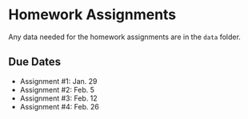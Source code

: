 Homework Assignments
=========

Any data needed for the homework assignments are in the `data` folder.

Due Dates
-------

- Assignment #1: Jan. 29
- Assignment #2: Feb. 5
- Assignment #3: Feb. 12
- Assignment #4: Feb. 26







